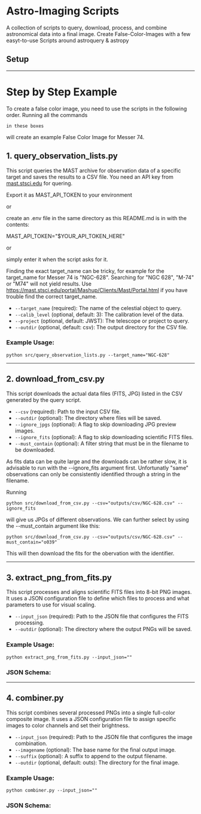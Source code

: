 # Astro-Imaging Scripts

A collection of scripts to query, download, process, and combine astronomical data into a final image.
Create False-Color-Images with a few easyt-to-use Scripts around astroquery & astropy

## Setup




---

# Step by Step Example

To create a false color image, you need to use the scripts in the following order.
Running all the commands 

```
in these boxes 
```

will create an example False Color Image for Messer 74.

## 1. query_observation_lists.py


This script queries the MAST archive for observation data of a specific target and saves the results to a CSV file. You need an API key from [mast.stsci.edu](https://mast.stsci.edu/) for quering. 

Export it as MAST_API_TOKEN to your environment

or 

create an .env file in the same directory as this README.md is in with the contents: 

MAST_API_TOKEN="$YOUR_API_TOKEN_HERE" 

or 

simply enter it when the script asks for it. 


Finding the exact target_name can be tricky, for example for the target_name for Messer 74 is "NGC-628". Searching for "NGC 628", "M-74" or "M74" will not yield results. Use https://mast.stsci.edu/portal/Mashup/Clients/Mast/Portal.html if you have trouble find the correct target_name. 

* `--target_name` (required): The name of the celestial object to query.
* `--calib_level` (optional, default: 3): The calibration level of the data.
* `--project` (optional, default: JWST): The telescope or project to query.
* `--outdir` (optional, default: csv): The output directory for the CSV file.

### Example Usage:
```
python src/query_observation_lists.py --target_name="NGC-628"
```
---

## 2. download_from_csv.py

This script downloads the actual data files (FITS, JPG) listed in the CSV generated by the query script.

* `--csv` (required): Path to the input CSV file.
* `--outdir` (optional): The directory where files will be saved.
* `--ignore_jpgs` (optional): A flag to skip downloading JPG preview images.
* `--ignore_fits` (optional): A flag to skip downloading scientific FITS files.
* `--must_contain` (optional): A filter string that must be in the filename to be downloaded.

As fits data can be quite large and the downloads can be rather slow, it is advisable to run with the --ignore_fits argument first. 
Unfortunatly "same" observations can only be consistently identified through a string in the filename. 

Running

```
python src/download_from_csv.py --csv="outputs/csv/NGC-628.csv" --ignore_fits
```

will give us JPGs of different observations. We can further select by using the --must_contain argument like this:


```
python src/download_from_csv.py --csv="outputs/csv/NGC-628.csv" --must_contain="o039"
```

This will then download the fits for the obervation with the identifier. 

---

## 3. extract_png_from_fits.py

This script processes and aligns scientific FITS files into 8-bit PNG images. It uses a JSON configuration file to define which files to process and what parameters to use for visual scaling.

* `--input_json` (required): Path to the JSON file that configures the FITS processing.
* `--outdir` (optional): The directory where the output PNGs will be saved.


### Example Usage:

```
python extract_png_from_fits.py --input_json=""
```

### JSON Schema:




---

## 4. combiner.py

This script combines several processed PNGs into a single full-color composite image. It uses a JSON configuration file to assign specific images to color channels and set their brightness.

* `--input_json` (required): Path to the JSON file that configures the image combination.
* `--imagename` (optional): The base name for the final output image.
* `--suffix` (optional): A suffix to append to the output filename.
* `--outdir` (optional, default: outs): The directory for the final image.

### Example Usage:

```
python combiner.py --input_json=""
```

### JSON Schema: